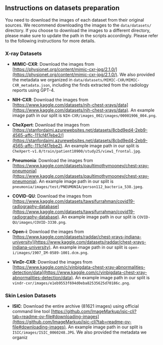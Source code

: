 ## Instructions on datasets preparation
You need to download the images of each dataset from their original sources. We recommend downloading the images to the `data/datasets/` directory. If you choose to download the images to a different directory, please make sure to update the path in the scripts accordingly. Please refer to the following instructions for more details.


### X-ray Datasets
* **MIMIC-CXR**: Download the images from [https://physionet.org/content/mimic-cxr-jpg/2.1.0/](https://physionet.org/content/mimic-cxr-jpg/2.1.0/). We also provided the metadata we organized in `data/datasets/MIMIC-CXR/MIMIC-CXR_metadata.json`, including the finds extracted from the radiology reports using GPT-4.

* **NIH-CXR**: Download the images from [https://www.kaggle.com/datasets/nih-chest-xrays/data](https://www.kaggle.com/datasets/nih-chest-xrays/data). An example image path in our split is `NIH-CXR/images_002/images/00001906_004.png`.

* **CheXpert**: Download the images from [https://stanfordaimi.azurewebsites.net/datasets/8cbd9ed4-2eb9-4565-affc-111cf4f7ebe2/](https://stanfordaimi.azurewebsites.net/datasets/8cbd9ed4-2eb9-4565-affc-111cf4f7ebe2). An example image path in our split is `CheXpert-v1.0/train/patient10900/study25/view1_frontal.jpg`.

* **Pneumonia**: Download the images from [https://www.kaggle.com/datasets/paultimothymooney/chest-xray-pneumonia](https://www.kaggle.com/datasets/paultimothymooney/chest-xray-pneumonia). An example image path in our split is `pneumonia/images/test/PNEUMONIA/person112_bacteria_538.jpeg`.

* **COVID-QU**: Download the images from [https://www.kaggle.com/datasets/tawsifurrahman/covid19-radiography-database](https://www.kaggle.com/datasets/tawsifurrahman/covid19-radiography-database). An example image path in our split is `COVID-QU/images/COVID-3330.png`.

* **Open-i**: Download the images from [https://www.kaggle.com/datasets/raddar/chest-xrays-indiana-university](https://www.kaggle.com/datasets/raddar/chest-xrays-indiana-university). An example image path in our split is `open-i/images/1907_IM-0589-1001.dcm.png`.

* **VinDr-CXR**: Download the images from [https://www.kaggle.com/c/vinbigdata-chest-xray-abnormalities-detection/data](https://www.kaggle.com/c/vinbigdata-chest-xray-abnormalities-detection/data). An example image path in our split is `vindr-cxr/images/e1eb9553f694d0eba82535625d70186c.png`.


### Skin Lesion Datasets
* **ISIC**: Download the entire archive (81621 images) using official command line tool [https://github.com/ImageMarkup/isic-cli?tab=readme-ov-file#downloading-images](https://github.com/ImageMarkup/isic-cli?tab=readme-ov-file#downloading-images). An example image path in our split is `ISIC/images/ISIC_0060248.JPG`. We also provided the metadata we organiz
